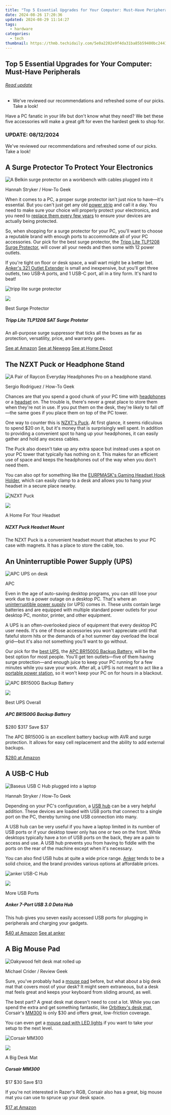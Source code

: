 ```yaml
---
title: "Top 5 Essential Upgrades for Your Computer: Must-Have Peripherals"
date: 2024-08-26 17:20:36
updated: 2024-08-29 11:14:27
tags:
  - hardware
categories:
  - tech
thumbnail: https://thmb.techidaily.com/5e0a2202e9f4da31ba85b59400bc244193601b11b41dcc123e47e5f9015f53a2.jpg
---
```


## Top 5 Essential Upgrades for Your Computer: Must-Have Peripherals

###### [Read update](https://extra-resources.techidaily.com/transforming-iphone-images-into-artful-collages/) 

* We've reviewed our recommendations and refreshed some of our picks. Take a look!

 Have a PC fanatic in your life but don't know what they need? We bet these five accessories will make a great gift for even the hardest geek to shop for.

###  UPDATE: 08/12/2024

 We've reviewed our recommendations and refreshed some of our picks. Take a look!

##  A Surge Protector To Protect Your Electronics

![A Belkin surge protector on a workbench with cables plugged into it](https://static1.howtogeekimages.com/wordpress/wp-content/uploads/2024/07/53036701303_951f23b6cd_o.jpg) 

Hannah Stryker / How-To Geek

 When it comes to a PC, a proper surge protector isn't just nice to have—it's essential. But you can't just get any old [power strip](https://techidaily.com/the-way-to-recover-deleted-photos-on-xiaomi-without-backup-by-fonelab-android-recover-photos/) and call it a day. You need to make sure your choice will properly protect your electronics, and you need to [replace them every few years](https://youtube-lab.techidaily.com/ed-captivating-content-top-three-channel-growth-strategies/) to ensure your devices are actually being protected.

 So, when shopping for a surge protector for your PC, you'll want to choose a reputable brand with enough ports to accommodate all of your PC accessories. Our pick for the best surge protector, the [Tripp Lite TLP1208 Surge Protector](https://www.amazon.com/gp/aw/d/B0035PQGKU?tag=hotoge-20&ascsubtag=UUhtgUeUpU210133&asc%5Frefurl=https%3A%2F%2Fwww.howtogeek.com%2F722178%2F5-awesome-pc-accessories-you-should-buy%2F&asc%5Fcampaign=Commerce), will cover all your needs and then some with 12 power outlets.

 If you're tight on floor or desk space, a wall wart might be a better bet. [Anker's 321 Outlet Extender](https://www.amazon.com/dp/B09PGXWNWG?tag=hotoge-20&ascsubtag=UUhtgUeUpU210133&asc%5Frefurl=https%3A%2F%2Fwww.howtogeek.com%2F722178%2F5-awesome-pc-accessories-you-should-buy%2F&asc%5Fcampaign=Commerce) is small and inexpensive, but you'll get three outlets, two USB-A ports, and 1 USB-C port, all in a tiny form. It's hard to beat!

![tripp lite surge protector](https://static1.howtogeekimages.com/wordpress/wp-content/uploads/2024/01/tripp-lite-surge-protector.png) 

![](https://static1.howtogeekimages.com/wordpresshttps://static0.howtogeekimages.com/wordpress/wp-content/uploads/2024/01/htg-best-of-2024-1.png) 

Best Surge Protector

#####  Tripp Lite TLP1208 SAT Surge Protetor

An all-purpose surge suppressor that ticks all the boxes as far as protection, versatility, price, and warranty goes.

[See at Amazon](https://www.amazon.com/gp/aw/d/B0035PQGKU/?tag=hotoge-20&ascsubtag=UUhtgUeUpU210133&asc%5Frefurl=https%3A%2F%2Fwww.howtogeek.com%2F722178%2F5-awesome-pc-accessories-you-should-buy%2F&asc%5Fcampaign=Commerce) [See at Newegg](https://shop-links.co/link/?exclusive=1&publisher_slug=itechdaily19598&url=https%3A%2F%2Fclick.linksynergy.com%2Fdeeplink%3Fid%3D2QzUaswX1as%26mid%3D44583%26u1%3DUUhtgUeUpU210133%26murl%3Dhttps%253A%252F%252Fwww.newegg.com%252Fareyouahuman%253Freferer%253Dhttps%25253A%25252F%25252Fwww.newegg.com%25252Ftripp-lite-tlp1208sat-12-tel-tv-net-outlets-surge-suppressors%25252Fp%25252FN82E16812228706%26ourl%3Dhttps%253A%252F%252Fwww.newegg.com%252Ftripp-lite-tlp1208sat-12-tel-tv-net-outlets-surge-suppressors%252Fp%252FN82E16812228706) [See at Home Depot](https://www.homedepot.com/p/Tripp-Lite-12-Outlet-Surge-Protector-TLP1208SAT/308848666) 

##  The NZXT Puck or Headphone Stand

![A Pair of Raycon Everyday Headphones Pro on a headphone stand.](https://static1.howtogeekimages.com/wordpress/wp-content/uploads/wm/2024/05/a-pair-of-raycon-everyday-headphones-pro-on-a-headphone-stand_53573153246_o.jpg) 

Sergio Rodriguez / How-To Geek

 Chances are that you spend a good chunk of your PC time with [headphones](https://mondly-stories.techidaily.com/perfezionamento-dei-numeri-italiani-per-la-comunicazione-da-1-1000/) or a [headset](https://ai-video-apps.techidaily.com/new-in-2024-top-rated-free-wmv-video-editing-software-with-splitting-features/) on. The trouble is, there's never a great place to store them when they're not in use. If you put them on the desk, they're likely to fall off—the same goes if you place them on top of the PC tower.

 One way to counter this is [NZXT's Puck](https://www.amazon.com/NZXT-Puck-Management-Silicone-Construction/dp/B06VSPJCRW?tag=hotoge-20&ascsubtag=UUhtgUeUpU210133&asc%5Frefurl=https%3A%2F%2Fwww.howtogeek.com%2F722178%2F5-awesome-pc-accessories-you-should-buy%2F&asc%5Fcampaign=Commerce). At first glance, it seems ridiculous to spend $20 on it, but it's money that is surprisingly well spent. In addition to providing a convenient spot to hang up your headphones, it can easily gather and hold any excess cables.

 The Puck also doesn't take up any extra space but instead uses a spot on your PC tower that typically has nothing on it. This makes for an efficient use of space and keeps the headphones out of the way when you don't need them.

 You can also opt for something like the [EURPMASK's Gaming Headset Hook Holder](https://www.amazon.com/gp/product/B07BVK2FQW?tag=hotoge-20&ascsubtag=UUhtgUeUpU210133&asc%5Frefurl=https%3A%2F%2Fwww.howtogeek.com%2F722178%2F5-awesome-pc-accessories-you-should-buy%2F&asc%5Fcampaign=Commerce), which can easily clamp to a desk and allows you to hang your headset in a secure place nearby.

![NZXT Puck](https://static1.howtogeekimages.com/wordpress/wp-content/uploads/2024/08/nzxt-puck.png) 

![](https://static1.howtogeekimages.com/wordpresshttps://static0.howtogeekimages.com/wordpress/wp-content/uploads/2024/01/htg-best-of-2024-1.png) 

A Home For Your Headset

#####  NZXT Puck Headset Mount

The NZXT Puck is a convenient headset mount that attaches to your PC case with magnets. It has a place to store the cable, too.

##  An Uninterruptible Power Supply (UPS)

![APC UPS on desk](https://static1.howtogeekimages.com/wordpress/wp-content/uploads/2021/05/APC-BX1000M.jpg) 

APC

 Even in the age of auto-saving desktop programs, you can still lose your work due to a power outage on a desktop PC. That's where an [uninterruptible power supply](https://youtube-docs.techidaily.com/024-approved-ranking-10-best-iphoneandroid-apps-for-video-enthusiasts/) (or UPS) comes in. These units contain large batteries and are equipped with multiple standard power outlets for your desktop PC, monitor, printer, and other equipment.

 A UPS is an often-overlooked piece of equipment that every desktop PC user needs. It's one of those accessories you won't appreciate until that fateful storm hits or the demands of a hot summer day overload the local grid—but it's also not something you'll want to go without.

 Our pick for the [best UPS](https://windows11.techidaily.com/why-does-tasker-show-other-processes/), the [APC BR1500G Backup Battery](https://www.amazon.com/dp/B003Y24DEU?tag=hotoge-20&ascsubtag=UUhtgUeUpU210133&asc%5Frefurl=https%3A%2F%2Fwww.howtogeek.com%2F722178%2F5-awesome-pc-accessories-you-should-buy%2F&asc%5Fcampaign=Commerce), will be the best option for most people. You'll get ten outlets—five of them having surge protection—and enough juice to keep your PC running for a few minutes while you save your work. After all, a UPS is not meant to act like a [portable power station](https://driver-download.techidaily.com/easy-tutorial-downloading-and-installing-latest-xp-pen-drivers/), so it won't keep your PC on for hours in a blackout.

![APC BR1500G Backup Battery](https://static1.howtogeekimages.com/wordpress/wp-content/uploads/2024/08/apc-br1500g-backup-battery.png) 

![](https://static1.howtogeekimages.com/wordpresshttps://static0.howtogeekimages.com/wordpress/wp-content/uploads/2024/01/htg-best-of-2024-1.png) 

Best UPS Overall

#####  APC BR1500G Backup Battery

$280 $317 Save $37 

The APC BR1500G is an excellent battery backup with AVR and surge protection. It allows for easy cell replacement and the ability to add external backups.

[$280 at Amazon](https://www.amazon.com/dp/B003Y24DEU?tag=hotoge-20&ascsubtag=UUhtgUeUpU210133&asc%5Frefurl=https%3A%2F%2Fwww.howtogeek.com%2F722178%2F5-awesome-pc-accessories-you-should-buy%2F&asc%5Fcampaign=Commerce) 

##  A USB-C Hub

![Baseus USB C Hub plugged into a laptop](https://static1.howtogeekimages.com/wordpress/wp-content/uploads/2023/11/52776952646_884536b13a_o.jpg) 

Hannah Stryker / How-To Geek

 Depending on your PC's configuration, a [USB hub](https://extra-approaches.techidaily.com/2024-approved-joint-venture-campaigns-for-brands-on-video-platforms/) can be a very helpful addition. These devices are loaded with USB ports that connect to a single port on the PC, thereby turning one USB connection into many.

 A USB hub can be very useful if you have a laptop limited in its number of USB ports or if your desktop tower only has one or two on the front. While desktops typically have a ton of USB ports on the back, they are a pain to access and use. A USB hub prevents you from having to fiddle with the ports on the rear of the machine except when it's necessary.

 You can also find USB hubs at quite a wide price range. [Anker](https://www.amazon.com/Anker-7-Port-Adapter-Charging-iPhone/dp/B014ZQ07NE?tag=hotoge-20&ascsubtag=UUhtgUeUpU210133&asc%5Frefurl=https%3A%2F%2Fwww.howtogeek.com%2F722178%2F5-awesome-pc-accessories-you-should-buy%2F&asc%5Fcampaign=Commerce) tends to be a solid choice, and the brand provides various options at affordable prices.

![anker USB-C Hub](https://static1.howtogeekimages.com/wordpress/wp-content/uploads/2024/08/anker-usb-c-hub.png) 

![](https://static1.howtogeekimages.com/wordpresshttps://static0.howtogeekimages.com/wordpress/wp-content/uploads/2024/01/htg-best-of-2024-1.png) 

More USB Ports

#####  Anker 7-Port USB 3.0 Data Hub

This hub gives you seven easily accessed USB ports for plugging in peripherals and charging your gadgets.

[$40 at Amazon](https://www.amazon.com/Anker-7-Port-Adapter-Charging-iPhone/dp/B014ZQ07NE?tag=hotoge-20&ascsubtag=UUhtgUeUpU210133&asc%5Frefurl=https%3A%2F%2Fwww.howtogeek.com%2F722178%2F5-awesome-pc-accessories-you-should-buy%2F&asc%5Fcampaign=Commerce) [See at anker](https://anker.pxf.io/c/156932/1959698/18023?subId1=UUhtgUeUpU210133&subId2=ehtg&u=https%3A%2F%2Fwww.anker.com%2Fproducts%2Fa7505%3Fvariant%3D37437048029334&ourl=https%3A%2F%2Fus.anker.com%2Fproducts%2Fa7505%3Fvariant%3D37437048029334) 

##  A Big Mouse Pad

![Oakywood felt desk mat rolled up](https://static1.howtogeekimages.com/wordpress/wp-content/uploads/2021/07/646c3a07.jpg) 

Michael Crider / Review Geek

 Sure, you've probably had a [mouse pad](https://fox-blue.techidaily.com/updated-pinnacle-blu-ray-players-1s-for-2024/) before, but what about a big desk mat that covers most of your desk? It might seem extraneous, but a desk mat feels great and keeps your keyboard from sliding around, as well.

 The best part? A great desk mat doesn't need to cost a lot. While you can spend the extra and get something fantastic, like [Orbitkey's desk mat](https://www.amazon.com/Orbitkey-Recycled-Document-Hideaway-Magnetic/dp/B08T21ZJDY?tag=hotoge-20&ascsubtag=UUhtgUeUpU210133&asc%5Frefurl=https%3A%2F%2Fwww.howtogeek.com%2F722178%2F5-awesome-pc-accessories-you-should-buy%2F&asc%5Fcampaign=Commerce), Corsair's [MM300](https://www.amazon.com/CORSAIR-MM300-Anti-Fray-High-Performance-CH-9000108-WW/dp/B01798VS4C/?tag=hotoge-20&ascsubtag=UUhtgUeUpU210133&asc%5Frefurl=https%3A%2F%2Fwww.howtogeek.com%2F722178%2F5-awesome-pc-accessories-you-should-buy%2F&asc%5Fcampaign=Commerce) is only $30 and offers great, low-friction coverage.

 You can even get a [mouse pad with LED lights](https://www.amazon.com/Razer-Goliathus-Extended-Chroma-Micro-Textured/dp/B07DG64YL9?tag=hotoge-20&ascsubtag=UUhtgUeUpU210133&asc%5Frefurl=https%3A%2F%2Fwww.howtogeek.com%2F722178%2F5-awesome-pc-accessories-you-should-buy%2F&asc%5Fcampaign=Commerce) if you want to take your setup to the next level.

![Corsair MM300](https://static1.howtogeekimages.com/wordpress/wp-content/uploads/2024/08/corsair-mm300.png) 

![](https://static1.howtogeekimages.com/wordpresshttps://static0.howtogeekimages.com/wordpress/wp-content/uploads/2024/01/htg-best-of-2024-1.png) 

A Big Desk Mat

#####  Corsair MM300

$17 $30 Save $13 

If you're not interested in Razer's RGB, Corsair also has a great, big mouse mat you can use to spruce up your desk space.

[$17 at Amazon](https://www.amazon.com/CORSAIR-MM300-Anti-Fray-High-Performance-CH-9000108-WW/dp/B01798VS4C?tag=hotoge-20&ascsubtag=UUhtgUeUpU210133&asc%5Frefurl=https%3A%2F%2Fwww.howtogeek.com%2F722178%2F5-awesome-pc-accessories-you-should-buy%2F&asc%5Fcampaign=Commerce)

<ins class="adsbygoogle"
     style="display:block"
     data-ad-format="autorelaxed"
     data-ad-client="ca-pub-7571918770474297"
     data-ad-slot="1223367746"></ins>



<ins class="adsbygoogle"
     style="display:block"
     data-ad-client="ca-pub-7571918770474297"
     data-ad-slot="8358498916"
     data-ad-format="auto"
     data-full-width-responsive="true"></ins>
